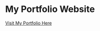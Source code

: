 # My Portfolio Website

[Visit My Portfolio Here](https://ornate-dieffenbachia-1fe0c2.netlify.app/)
